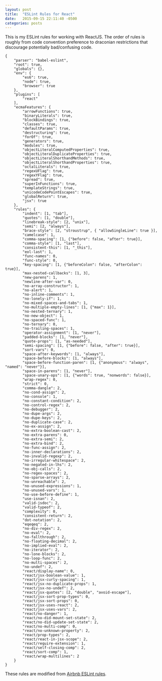 ```yaml
---
layout: post
title:  "ESLint Rules for React"
date:   2015-09-15 22:11:40 -0500
categories: posts
---
```

This is my ESLint rules for working with ReactJS.
The order of rules is roughly from code convention preference to draconian restrictions that discourage potentially bad/confusing code.

	{
		"parser": "babel-eslint",
		"root": true,
		"globals": {},
		"env": {
			"es6": true,
			"node": true,
			"browser": true
		},
		"plugins": [
			"react"
		],
		"ecmaFeatures": {
			"arrowFunctions": true,
			"binaryLiterals": true,
			"blockBindings": true,
			"classes": true,
			"defaultParams": true,
			"destructuring": true,
			"forOf": true,
			"generators": true,
			"modules": true,
			"objectLiteralComputedProperties": true,
			"objectLiteralDuplicateProperties": true,
			"objectLiteralShorthandMethods": true,
			"objectLiteralShorthandProperties": true,
			"octalLiterals": true,
			"regexUFlag": true,
			"regexYFlag": true,
			"spread": true,
			"superInFunctions": true,
			"templateStrings": true,
			"unicodeCodePointEscapes": true,
			"globalReturn": true,
			"jsx": true
		},
		"rules": {
			"indent": [1, "tab"],
			"quotes": [1, "double"],
			"linebreak-style": [2, "unix"],
			"semi": [2, "always"],
			"brace-style": [2, "stroustrup", { "allowSingleLine": true }],
			"camelcase": 1,
			"comma-spacing": [1, {"before": false, "after": true}],
			"comma-style": [1, "last"],
			"consistent-this": [1, "_this"],
			"eol-last": 1,
			"func-names": 0,
			"func-style": 0,
			"key-spacing": [1, {"beforeColon": false, "afterColon": true}],
			"max-nested-callbacks": [1, 3],
			"new-parens": 1,
			"newline-after-var": 0,
			"no-array-constructor": 1,
			"no-alert": 1,
			"no-inline-comments": 1,
			"no-lonely-if": 1,
			"no-mixed-spaces-and-tabs": 1,
			"no-multiple-empty-lines": [1, {"max": 1}],
			"no-nested-ternary": 1,
			"no-new-object": 1,
			"no-spaced-func": 1,
			"no-ternary": 0,
			"no-trailing-spaces": 1,
			"operator-assignment": [1, "never"],
			"padded-blocks": [1, "never"],
			"quote-props": [1, "as-needed"],
			"semi-spacing": [1, {"before": false, "after": true}],
			"sort-vars": 0,
			"space-after-keywords": [1, "always"],
			"space-before-blocks": [1, "always"],
			"space-before-function-paren": [1, {"anonymous": "always", "named": "never"}],
			"space-in-parens": [1, "never"],
			"space-unary-ops": [1, {"words": true, "nonwords": false}],
			"wrap-regex": 0,
			"strict": 0,
			"comma-dangle": 2,
			"no-cond-assign": 2,
			"no-console": 1,
			"no-constant-condition": 2,
			"no-control-regex": 2,
			"no-debugger": 2,
			"no-dupe-args": 2,
			"no-dupe-keys": 2,
			"no-duplicate-case": 2,
			"no-ex-assign": 2,
			"no-extra-boolean-cast": 2,
			"no-extra-parens": 0,
			"no-extra-semi": 2,
			"no-extra-bind": 2,
			"no-func-assign": 2,
			"no-inner-declarations": 2,
			"no-invalid-regexp": 2,
			"no-irregular-whitespace": 2,
			"no-negated-in-lhs": 2,
			"no-obj-calls": 2,
			"no-regex-spaces": 2,
			"no-sparse-arrays": 2,
			"no-unreachable": 2,
			"no-unused-expressions": 1,
			"no-unused-vars": 1,
			"no-use-before-define": 1,
			"use-isnan": 2,
			"valid-jsdoc": 2,
			"valid-typeof": 2,
			"complexity": 0,
			"consistent-return": 2, 
			"dot-notation": 2,
			"eqeqeq": 2,
			"no-div-regex": 2,
			"no-eval": 2,
			"no-fallthrough": 2,
			"no-floating-decimal": 2,
			"no-implied-eval": 2,
			"no-iterator": 2,
			"no-lone-blocks": 2,
			"no-loop-func": 2,
			"no-multi-spaces": 2,
			"no-undef": 2,
			"react/display-name": 0,
			"react/jsx-boolean-value": 1,
			"react/jsx-curly-spacing": 1,
			"react/jsx-no-duplicate-props": 1,
			"react/jsx-no-undef": 2,
			"react/jsx-quotes": [2, "double", "avoid-escape"],
			"react/jsx-sort-prop-types": 0,
			"react/jsx-sort-props": 0,
			"react/jsx-uses-react": 2,
			"react/jsx-uses-vars": 2,
			"react/no-danger": 1,
			"react/no-did-mount-set-state": 2,
			"react/no-did-update-set-state": 2,
			"react/no-multi-comp": 0,
			"react/no-unknown-property": 2,
			"react/prop-types": 2,
			"react/react-in-jsx-scope": 2,
			"react/require-extension": 1,
			"react/self-closing-comp": 2,
			"react/sort-comp": 1,
			"react/wrap-multilines": 2
		}
	}

These rules are modified from [Airbnb ESLint rules](https://gist.github.com/nkbt/9efd4facb391edbf8048).
